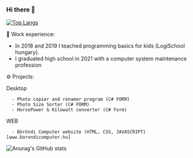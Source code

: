 ### Hi there 👋

[![Top Langs](https://github-readme-stats.vercel.app/api/top-langs/?username=aredarn&layout=compact&show_icons=true&theme=merko)](https://github.com/anuraghazra/github-readme-stats)

💼 Work experience:
  - In 2018 and 2019 I teached programming basics for kids (LogiSchool hungary).
  - I graduated high school in 2021 with a computer system maintenance profession
  
⚙️ Projects:

   Desktop
   
      - Photo copier and renamer program (C# FORM)
      - Photo Size Sorter (C# FORM)
      - HorsePower & Kilowatt converter (C# Form)
      
   WEB
   
      - Böröndi Computer website (HTML, CSS, JAVASCRIPT)  [www.borondicomputer.hu]

![Anurag's GitHub stats](https://github-readme-stats.vercel.app/api?username=aredarn&show_icons=true&theme=merko) 
